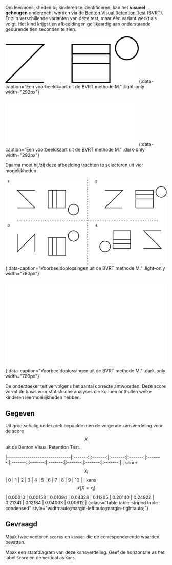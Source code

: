 Om leermoeilijkheden bij kinderen te identificeren, kan het **visueel geheugen** onderzocht worden via de <a href="https://en.wikipedia.org/wiki/Benton_Visual_Retention_Test" target="_blank">Benton Visual Retention Test</a> (BVRT). Er zijn verschillende varianten van deze test, maar één variant werkt als volgt. Het kind krijgt tien afbeeldingen gelijkaardig aan onderstaande gedurende tien seconden te zien. 

![Een voorbeeldkaart uit de BVRT methode M.](media/BVRT_source.png "Een voorbeeldkaart uit de BVRT methode M."){:data-caption="Een voorbeeldkaart uit de BVRT methode M." .light-only width="292px"}

![Een voorbeeldkaart uit de BVRT methode M.](media/BVRT_source_dark.png "Een voorbeeldkaart uit de BVRT methode M."){:data-caption="Een voorbeeldkaart uit de BVRT methode M." .dark-only width="292px"}

Daarna moet hij/zij deze afbeelding trachten te selecteren uit vier mogelijkheden.

![Voorbeeldoplossingen uit de BVRT methode M.](media/BVRT_guess.png "Voorbeeldoplossingen uit de BVRT methode M."){:data-caption="Voorbeeldoplossingen uit de BVRT methode M." .light-only width="760px"}

![Voorbeeldoplossingen uit de BVRT methode M.](media/BVRT_guess_dark.png "Voorbeeldoplossingen uit de BVRT methode M."){:data-caption="Voorbeeldoplossingen uit de BVRT methode M." .dark-only width="760px"}

De onderzoeker telt vervolgens het aantal correcte antwoorden. Deze score vormt de basis voor statistische analyses die kunnen onthullen welke kinderen leermoeilijkheden hebben.

## Gegeven

Uit grootschalig onderzoek bepaalde men de volgende kansverdeling voor de score $$X$$ uit de Benton Visual Retention Test.

|-------------------------------|:-------:|:-------:|:-------:|:-------:|:-------:|:-------:|:-------:|:-------:|:-------:|:-------:|:-------:|
| score $$x_i$$                 | 0       | 1       | 2       | 3       | 4       | 5       | 6       | 7       | 8       | 9       | 10      |
| kans $$\mathcal{P}(X = x_i)$$ | 0.00013 | 0.00158 | 0.01094 | 0.04328 | 0.11205 | 0.20140 | 0.24922 | 0.21341 | 0.12184 | 0.04003 | 0.00612 |
{:class="table table-striped table-condensed" style="width:auto;margin-left:auto;margin-right:auto;"}

## Gevraagd

Maak twee vectoren `scores` en `kansen` die de corresponderende waarden bevatten.

Maak een staafdiagram van deze kansverdeling. Geef de horizontale as het label `Score` en de vertical as `Kans`.